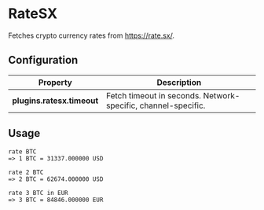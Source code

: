 # RateSX

Fetches crypto currency rates from https://rate.sx/.

## Configuration

| Property                   | Description                                                    |
| -------------------------- | -------------------------------------------------------------- |
| **plugins.ratesx.timeout** | Fetch timeout in seconds.  Network-specific, channel-specific. |

## Usage

```
rate BTC
=> 1 BTC = 31337.000000 USD

rate 2 BTC
=> 2 BTC = 62674.000000 USD

rate 3 BTC in EUR
=> 3 BTC = 84846.000000 EUR
```
